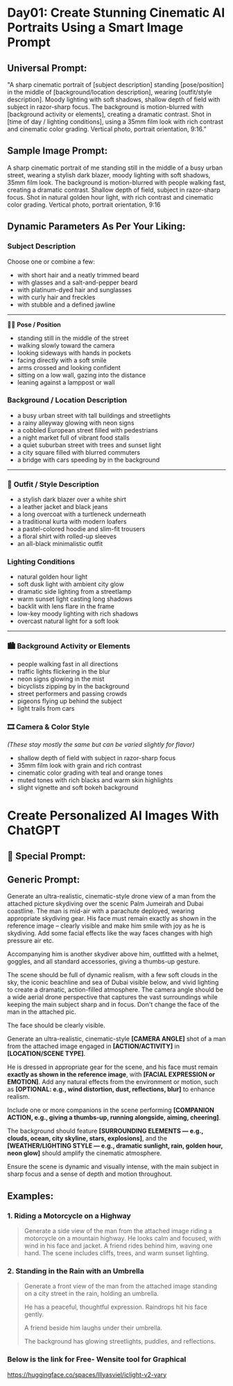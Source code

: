 # Day01: Create Stunning Cinematic AI Portraits Using a Smart Image Prompt


## Universal Prompt:

"A sharp cinematic portrait of [subject description] standing [pose/position] in the middle of [background/location description], wearing [outfit/style description]. Moody lighting with soft shadows, shallow depth of field with subject in razor-sharp focus. The background is motion-blurred with [background activity or elements], creating a dramatic contrast. Shot in [time of day / lighting conditions], using a 35mm film look with rich contrast and cinematic color grading. Vertical photo, portrait orientation, 9:16.”

## Sample Image Prompt:

A sharp cinematic portrait of me standing still in the middle of a busy urban street, wearing a stylish dark blazer, moody lighting with soft shadows, 35mm film look. The background is motion-blurred with people walking fast, creating a dramatic contrast. Shallow depth of field, subject in razor-sharp focus. Shot in natural golden hour light, with rich contrast and cinematic color grading. Vertical photo, portrait orientation, 9:16

## Dynamic Parameters As Per Your Liking:

### **Subject Description**

Choose one or combine a few:

- with short hair and a neatly trimmed beard
- with glasses and a salt-and-pepper beard
- with platinum-dyed hair and sunglasses
- with curly hair and freckles
- with stubble and a defined jawline

---

🧍‍♂️ **Pose / Position**

- standing still in the middle of the street
- walking slowly toward the camera
- looking sideways with hands in pockets
- facing directly with a soft smile
- arms crossed and looking confident
- sitting on a low wall, gazing into the distance
- leaning against a lamppost or wall

### **Background / Location Description**

- a busy urban street with tall buildings and streetlights
- a rainy alleyway glowing with neon signs
- a cobbled European street filled with pedestrians
- a night market full of vibrant food stalls
- a quiet suburban street with trees and sunset light
- a city square filled with blurred commuters
- a bridge with cars speeding by in the background

---

### 👔 **Outfit / Style Description**

- a stylish dark blazer over a white shirt
- a leather jacket and black jeans
- a long overcoat with a turtleneck underneath
- a traditional kurta with modern loafers
- a pastel-colored hoodie and slim-fit trousers
- a floral shirt with rolled-up sleeves
- an all-black minimalistic outfit

### **Lighting Conditions**

- natural golden hour light
- soft dusk light with ambient city glow
- dramatic side lighting from a streetlamp
- warm sunset light casting long shadows
- backlit with lens flare in the frame
- low-key moody lighting with rich shadows
- overcast natural light for a soft look

---

### 🏙️ **Background Activity or Elements**

- people walking fast in all directions
- traffic lights flickering in the blur
- neon signs glowing in the mist
- bicyclists zipping by in the background
- street performers and passing crowds
- pigeons flying up behind the subject
- light trails from cars


### 🎞️ **Camera & Color Style**

*(These stay mostly the same but can be varied slightly for flavor)*

- shallow depth of field with subject in razor-sharp focus
- 35mm film look with grain and rich contrast
- cinematic color grading with teal and orange tones
- muted tones with rich blacks and warm skin highlights
- slight vignette and soft bokeh background


# Create Personalized AI Images With ChatGPT

## 🌟 Special Prompt:

## Generic Prompt:

Generate an ultra-realistic, cinematic-style drone view of a man from the attached picture skydiving over the scenic Palm Jumeirah and Dubai coastline. The man is mid-air with a parachute deployed, wearing appropriate skydiving gear. His face must remain exactly as shown in the reference image – clearly visible and make him smile with joy as he is skydiving. Add some facial effects like the way faces changes with high pressure air etc.

Accompanying him is another skydiver above him, outfitted with a helmet, goggles, and all standard accessories, giving a thumbs-up gesture.

The scene should be full of dynamic realism, with a few soft clouds in the sky, the iconic beachline and sea of Dubai visible below, and vivid lighting to create a dramatic, action-filled atmosphere. The camera angle should be a wide aerial drone perspective that captures the vast surroundings while keeping the main subject sharp and in focus. Don't change the face of the man in the attached pic.

The face should be clearly visible.

Generate an ultra-realistic, cinematic-style **[CAMERA ANGLE]** shot of a man from the attached image engaged in **[ACTION/ACTIVITY]** in **[LOCATION/SCENE TYPE]**.

He is dressed in appropriate gear for the scene, and his face must remain **exactly as shown in the reference image**, with **[FACIAL EXPRESSION or EMOTION]**. Add any natural effects from the environment or motion, such as **[OPTIONAL: e.g., wind distortion, dust, reflections, blur]** to enhance realism.

Include one or more companions in the scene performing **[COMPANION ACTION, e.g., giving a thumbs-up, running alongside, aiming, cheering]**.

The background should feature **[SURROUNDING ELEMENTS — e.g., clouds, ocean, city skyline, stars, explosions]**, and the **[WEATHER/LIGHTING STYLE — e.g., dramatic sunlight, rain, golden hour, neon glow]** should amplify the cinematic atmosphere.

Ensure the scene is dynamic and visually intense, with the main subject in sharp focus and a sense of depth and motion throughout.


## Examples:

### 1. **Riding a Motorcycle on a Highway**

> Generate a side view of the man from the attached image riding a motorcycle on a mountain highway.
He looks calm and focused, with wind in his face and jacket.
A friend rides behind him, waving one hand.
The scene includes cliffs, trees, and warm sunset lighting.
> 

### **2. Standing in the Rain with an Umbrella**

> Generate a front view of the man from the attached image standing on a city street in the rain, holding an umbrella.
> 
> 
> He has a peaceful, thoughtful expression. Raindrops hit his face gently.
> 
> A friend beside him laughs under their umbrella.
> 
> The background has glowing streetlights, puddles, and reflections.
>

### Below is the link for Free- Wensite tool for Graphical

https://huggingface.co/spaces/lllyasviel/iclight-v2-vary
